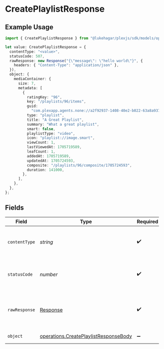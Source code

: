 # CreatePlaylistResponse

## Example Usage

```typescript
import { CreatePlaylistResponse } from "@lukehagar/plexjs/sdk/models/operations";

let value: CreatePlaylistResponse = {
  contentType: "<value>",
  statusCode: 507,
  rawResponse: new Response("{\"message\": \"hello world\"}", {
    headers: { "Content-Type": "application/json" },
  }),
  object: {
    mediaContainer: {
      size: 7,
      metadata: [
        {
          ratingKey: "96",
          key: "/playlists/96/items",
          guid:
            "com.plexapp.agents.none://a2f92937-1408-40e2-b022-63a8a9377e55",
          type: "playlist",
          title: "A Great Playlist",
          summary: "What a great playlist",
          smart: false,
          playlistType: "video",
          icon: "playlist://image.smart",
          viewCount: 1,
          lastViewedAt: 1705719589,
          leafCount: 1,
          addedAt: 1705719589,
          updatedAt: 1705724593,
          composite: "/playlists/96/composite/1705724593",
          duration: 141000,
        },
      ],
    },
  },
};
```

## Fields

| Field                                                                                                 | Type                                                                                                  | Required                                                                                              | Description                                                                                           |
| ----------------------------------------------------------------------------------------------------- | ----------------------------------------------------------------------------------------------------- | ----------------------------------------------------------------------------------------------------- | ----------------------------------------------------------------------------------------------------- |
| `contentType`                                                                                         | *string*                                                                                              | :heavy_check_mark:                                                                                    | HTTP response content type for this operation                                                         |
| `statusCode`                                                                                          | *number*                                                                                              | :heavy_check_mark:                                                                                    | HTTP response status code for this operation                                                          |
| `rawResponse`                                                                                         | [Response](https://developer.mozilla.org/en-US/docs/Web/API/Response)                                 | :heavy_check_mark:                                                                                    | Raw HTTP response; suitable for custom response parsing                                               |
| `object`                                                                                              | [operations.CreatePlaylistResponseBody](../../../sdk/models/operations/createplaylistresponsebody.md) | :heavy_minus_sign:                                                                                    | returns all playlists                                                                                 |